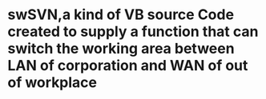 # swSVN,a kind of VB source Code created to supply a function that can switch the working area between LAN of corporation and WAN of out of workplace
